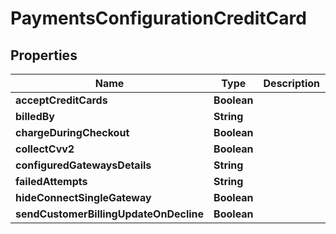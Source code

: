 
# PaymentsConfigurationCreditCard

## Properties
Name | Type | Description | Notes
------------ | ------------- | ------------- | -------------
**acceptCreditCards** | **Boolean** |  |  [optional]
**billedBy** | **String** |  |  [optional]
**chargeDuringCheckout** | **Boolean** |  |  [optional]
**collectCvv2** | **Boolean** |  |  [optional]
**configuredGatewaysDetails** | **String** |  |  [optional]
**failedAttempts** | **String** |  |  [optional]
**hideConnectSingleGateway** | **Boolean** |  |  [optional]
**sendCustomerBillingUpdateOnDecline** | **Boolean** |  |  [optional]



